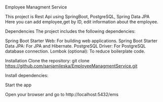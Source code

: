 Employee Managment Service

This project is Rest Api using SpringBoot, PostgreSQL, Spring Data JPA 
Here you can add employee,get by ID, edit information about the employee.

Dependencies
The project includes the following dependencies:

Spring Boot Starter Web: For building web applications.
Spring Boot Starter Data JPA: For JPA and Hibernate.
PostgreSQL Driver: For PostgreSQL database connection.
Lombok (optional): To reduce boilerplate code.

Installation
Clone the repository:
git clone https://github.com/sanjamileska/EmployeeManagmentService.git

Install dependencies:

Start the app

Open your browser and go to http://localhost:5432/ems


